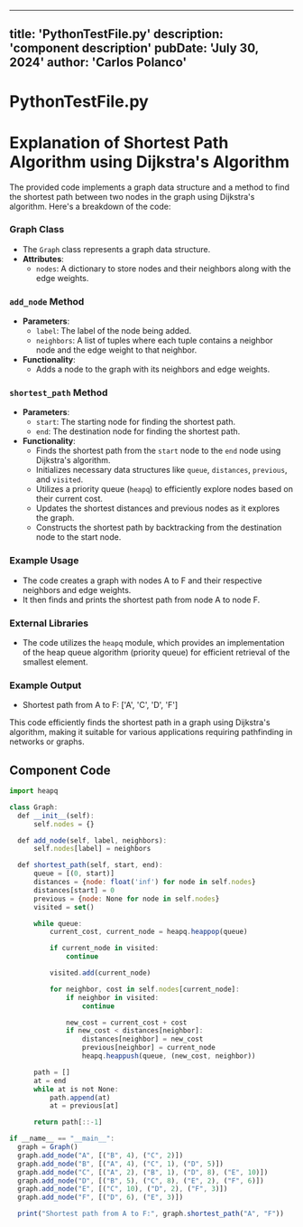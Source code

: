 ---
  title: 'PythonTestFile.py'
  description: 'component description'
  pubDate: 'July 30, 2024'
  author: 'Carlos Polanco'
  ---
  
  
  
  # PythonTestFile.py
  # Explanation of Shortest Path Algorithm using Dijkstra's Algorithm

The provided code implements a graph data structure and a method to find the shortest path between two nodes in the graph using Dijkstra's algorithm. Here's a breakdown of the code:

### Graph Class
- The `Graph` class represents a graph data structure.
- **Attributes**:
  - `nodes`: A dictionary to store nodes and their neighbors along with the edge weights.

### `add_node` Method
- **Parameters**:
  - `label`: The label of the node being added.
  - `neighbors`: A list of tuples where each tuple contains a neighbor node and the edge weight to that neighbor.
- **Functionality**:
  - Adds a node to the graph with its neighbors and edge weights.

### `shortest_path` Method
- **Parameters**:
  - `start`: The starting node for finding the shortest path.
  - `end`: The destination node for finding the shortest path.
- **Functionality**:
  - Finds the shortest path from the `start` node to the `end` node using Dijkstra's algorithm.
  - Initializes necessary data structures like `queue`, `distances`, `previous`, and `visited`.
  - Utilizes a priority queue (`heapq`) to efficiently explore nodes based on their current cost.
  - Updates the shortest distances and previous nodes as it explores the graph.
  - Constructs the shortest path by backtracking from the destination node to the start node.

### Example Usage
- The code creates a graph with nodes A to F and their respective neighbors and edge weights.
- It then finds and prints the shortest path from node A to node F.

### External Libraries
- The code utilizes the `heapq` module, which provides an implementation of the heap queue algorithm (priority queue) for efficient retrieval of the smallest element.

### Example Output
- Shortest path from A to F: ['A', 'C', 'D', 'F']

This code efficiently finds the shortest path in a graph using Dijkstra's algorithm, making it suitable for various applications requiring pathfinding in networks or graphs.
  
  ## Component Code
  ```jsx
  import heapq

class Graph:
    def __init__(self):
        self.nodes = {}

    def add_node(self, label, neighbors):
        self.nodes[label] = neighbors

    def shortest_path(self, start, end):
        queue = [(0, start)]
        distances = {node: float('inf') for node in self.nodes}
        distances[start] = 0
        previous = {node: None for node in self.nodes}
        visited = set()

        while queue:
            current_cost, current_node = heapq.heappop(queue)

            if current_node in visited:
                continue

            visited.add(current_node)

            for neighbor, cost in self.nodes[current_node]:
                if neighbor in visited:
                    continue

                new_cost = current_cost + cost
                if new_cost < distances[neighbor]:
                    distances[neighbor] = new_cost
                    previous[neighbor] = current_node
                    heapq.heappush(queue, (new_cost, neighbor))

        path = []
        at = end
        while at is not None:
            path.append(at)
            at = previous[at]

        return path[::-1]

if __name__ == "__main__":
    graph = Graph()
    graph.add_node("A", [("B", 4), ("C", 2)])
    graph.add_node("B", [("A", 4), ("C", 1), ("D", 5)])
    graph.add_node("C", [("A", 2), ("B", 1), ("D", 8), ("E", 10)])
    graph.add_node("D", [("B", 5), ("C", 8), ("E", 2), ("F", 6)])
    graph.add_node("E", [("C", 10), ("D", 2), ("F", 3)])
    graph.add_node("F", [("D", 6), ("E", 3)])

    print("Shortest path from A to F:", graph.shortest_path("A", "F"))
  ```
  